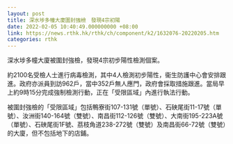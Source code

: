 ```yaml
---
layout: post
title: 深水埗多幢大廈圍封強檢　發現4宗初陽
date: 2022-02-05 10:40:49.000000000 +08:00
link: https://news.rthk.hk/rthk/ch/component/k2/1632076-20220205.htm
categories: rthk
---
```


深水埗多幢大廈被圍封強檢，發現4宗初步陽性檢測個案。

約2100名受檢人士進行病毒檢測，其中4人檢測初步陽性，衞生防護中心會安排跟進。政府亦派員到訪962戶，當中352戶無人應門，政府會採取措施跟進。當局早上約9時15分完成強制檢測行動，正在「受限區域」內進行執法行動。

被圍封強檢的「受限區域」包括鴨寮街107-131號（單號）、石硤尾街11-17號（單號）、汝洲街140-164號（雙號）、南昌街112-126號（雙號）、大南街195-223A號（單號）、石硤尾街1F號、茘枝角道238-272號（雙號）及南昌街66-72號（雙號）的大廈，但不包括地下的店鋪。
